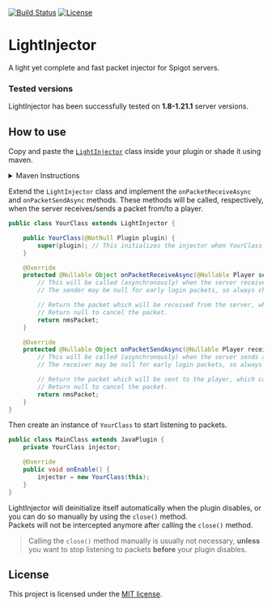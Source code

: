 [![Build Status](https://jenkins.frengor.com/job/LightInjector/badge/icon)](https://jenkins.frengor.com/job/LightInjector/)
[![License](https://img.shields.io/badge/license-MIT-orange)](LICENSE)

# LightInjector
A light yet complete and fast packet injector for Spigot servers.

### Tested versions
LightInjector has been successfully tested on **1.8-1.21.1** server versions.

## How to use

Copy and paste the [`LightInjector`](src/main/java/com/fren_gor/lightInjector/LightInjector.java) class inside your plugin or shade it using maven.
<details>
<summary>Maven Instructions</summary>
<p>

```xml
<repositories>
    <repository>
        <id>fren_gor</id>
        <url>https://nexus.frengor.com/repository/public/</url>
    </repository>
</repositories>
```
```xml
<dependency>
    <groupId>com.frengor</groupId>
    <artifactId>lightinjector</artifactId>
    <version>1.0.3</version>
    <scope>compile</scope>
</dependency>
```
**It's suggested to shade it:**
```xml
<plugin>
    <groupId>org.apache.maven.plugins</groupId>
    <artifactId>maven-shade-plugin</artifactId>
    <version>3.3.0</version>

    <configuration>
        <relocation>
            <pattern>com.fren_gor.lightInjector</pattern>
            <shadedPattern>your.shaded.path.com.fren_gor.lightInjector</shadedPattern>
        </relocation>
    </configuration>

    <executions>
        <execution>
            <phase>package</phase>
            <goals>
                <goal>shade</goal>
            </goals>
        </execution>
    </executions>
</plugin>
```

</p>
</details>

Extend the `LightInjector` class and implement the `onPacketReceiveAsync` and `onPacketSendAsync` methods.
These methods will be called, respectively, when the server receives/sends a packet from/to a player.

```java
public class YourClass extends LightInjector {

    public YourClass(@NotNull Plugin plugin) {
        super(plugin); // This initializes the injector when YourClass will be constructed
    }

    @Override
    protected @Nullable Object onPacketReceiveAsync(@Nullable Player sender, @NotNull Channel channel, @NotNull Object nmsPacket) {
        // This will be called (asynchronously) when the server receives a packet from a player
        // The sender may be null for early login packets, so always check for it

        // Return the packet which will be received from the server, which can be different from the original packet.
        // Return null to cancel the packet.
        return nmsPacket;
    }

    @Override
    protected @Nullable Object onPacketSendAsync(@Nullable Player receiver, @NotNull Channel channel, @NotNull Object nmsPacket) {
        // This will be called (asynchronously) when the server sends a packet to a player
        // The receiver may be null for early login packets, so always check for it

        // Return the packet which will be sent to the player, which can be different from the original packet.
        // Return null to cancel the packet.
        return nmsPacket;
    }
}
```

Then create an instance of `YourClass` to start listening to packets.

```java
public class MainClass extends JavaPlugin {
    private YourClass injector;

    @Override
    public void onEnable() {
        injector = new YourClass(this);
    }
}
```

LightInjector will deinitialize itself automatically when the plugin disables, or you can do so manually by using the `close()` method.  
Packets will not be intercepted anymore after calling the `close()` method.

> Calling the `close()` method manually is usually not necessary, **unless** you want to stop listening to packets **before** your plugin disables.

## License

This project is licensed under the [MIT license](LICENSE).
